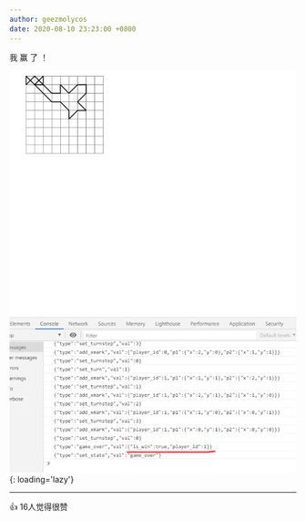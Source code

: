 ```yaml
---
author: geezmolycos
date: 2020-08-10 23:23:00 +0800
---
```


我 赢 了 ！

![](/images/qq-zone/2020-08-10-win.png){: loading='lazy'}

---
👍 16人觉得很赞
